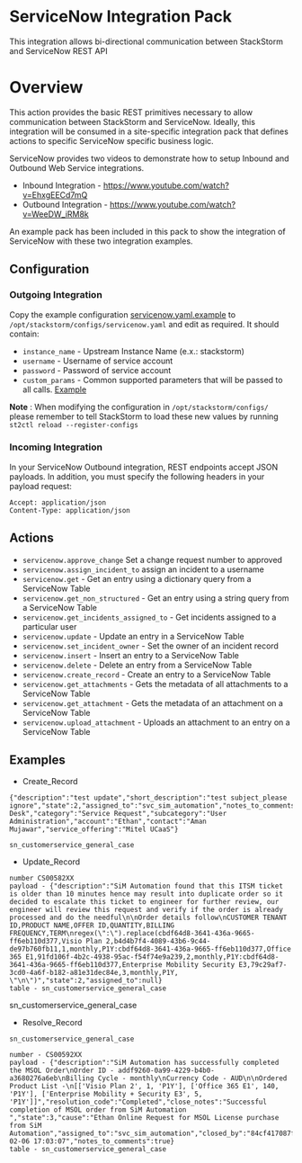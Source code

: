 # ServiceNow Integration Pack

This integration allows bi-directional communication between StackStorm and ServiceNow REST API

# Overview

This action provides the basic REST primitives necessary to allow communication between StackStorm and ServiceNow. Ideally, this integration will be consumed in a site-specific integration pack that defines actions to specific ServiceNow specific business logic.

ServiceNow provides two videos to demonstrate how to setup Inbound and Outbound Web Service integrations.

* Inbound Integration - https://www.youtube.com/watch?v=EhxgEECd7mQ
* Outbound Integration - https://www.youtube.com/watch?v=WeeDW_iRM8k

An example pack has been included in this pack to show the integration of ServiceNow with these two integration examples.

## Configuration

### Outgoing Integration

Copy the example configuration [servicenow.yaml.example](./servicenow.yaml.example) to
`/opt/stackstorm/configs/servicenow.yaml` and edit as required. It should contain:

* `instance_name` - Upstream Instance Name (e.x.: stackstorm)
* `username` - Username of service account
* `password` - Password of service account
* `custom_params` - Common supported parameters that will be passed to all calls. [Example](https://developer.servicenow.com/app.do#!/rest_api_doc?v=jakarta&id=c_TableAPI)

**Note** : When modifying the configuration in `/opt/stackstorm/configs/` please
           remember to tell StackStorm to load these new values by running
           `st2ctl reload --register-configs`

### Incoming Integration

In your ServiceNow Outbound integration, REST endpoints accept JSON payloads. In addition, you must specify the following headers in your payload request:

```
Accept: application/json
Content-Type: application/json
```


## Actions

* `servicenow.approve_change` Set a change request number to approved
* `servicenow.assign_incident_to` assign an incident to a username
* `servicenow.get` - Get an entry using a dictionary query from a ServiceNow Table
* `servicenow.get_non_structured` - Get an entry using a string query from a ServiceNow Table
* `servicenow.get_incidents_assigned_to` - Get incidents assigned to a particular user
* `servicenow.update` - Update an entry in a ServiceNow Table
* `servicenow.set_incident_owner` - Set the owner of an incident record
* `servicenow.insert` - Insert an entry to a ServiceNow Table
* `servicenow.delete` - Delete an entry from a ServiceNow Table
* `servicenow.create_record` - Create an entry to a ServiceNow Table
* `servicenow.get_attachments` - Gets the metadata of all attachments to a ServiceNow Table
* `servicenow.get_attachment` - Gets the metadata of an attachment on a ServiceNow Table
* `servicenow.upload_attachment` - Uploads an attachment to an entry on a ServiceNow Table

## Examples

* Create_Record 
```
{"description":"test update","short_description":"test subject_please ignore","state":2,"assigned_to":"svc_sim_automation","notes_to_comments":true,"assignment_group":"Service Desk","category":"Service Request","subcategory":"User Administration","account":"Ethan","contact":"Aman Mujawar","service_offering":"Mitel UCaaS"}

sn_customerservice_general_case
```
* Update_Record
```
number CS00582XX
payload - {"description":"SiM Automation found that this ITSM ticket is older than 10 minutes hence may result into duplicate order so it decided to escalate this ticket to engineer for further review, our engineer will review this request and verify if the order is already processed and do the needful\n\nOrder details follow\nCUSTOMER TENANT ID,PRODUCT NAME,OFFER ID,QUANTITY,BILLING FREQUENCY,TERM\nregex(\":\").replace(cbdf64d8-3641-436a-9665-ff6eb110d377,Visio Plan 2,b4d4b7f4-4089-43b6-9c44-de97b760fb11,1,monthly,P1Y:cbdf64d8-3641-436a-9665-ff6eb110d377,Office 365 E1,91fd106f-4b2c-4938-95ac-f54f74e9a239,2,monthly,P1Y:cbdf64d8-3641-436a-9665-ff6eb110d377,Enterprise Mobility Security E3,79c29af7-3cd0-4a6f-b182-a81e31dec84e,3,monthly,P1Y, \"\n\")","state":2,"assigned_to":null}
table - sn_customerservice_general_case
```
sn_customerservice_general_case

* Resolve_Record 
```
sn_customerservice_general_case

number - CS00592XX
payload - {"description":"SiM Automation has successfully completed the MSOL Order\nOrder ID - addf9260-0a99-4229-b4b0-a3680276a6eb\nBilling Cycle - monthly\nCurrency Code - AUD\n\nOrdered Product List -\n[['Visio Plan 2', 1, 'P1Y'], ['Office 365 E1', 140, 'P1Y'], ['Enterprise Mobility + Security E3', 5, 'P1Y']]","resolution_code":"Completed","close_notes":"Successful completion of MSOL order from SiM Automation ","state":3,"cause":"Ethan Online Request for MSOL License purchase from SiM Automation","assigned_to":"svc_sim_automation","closed_by":"84cf417087ff3410bd1d32e80cbb3502","closed_at":"2022-02-06 17:03:07","notes_to_comments":true}
table - sn_customerservice_general_case
```
